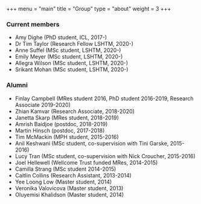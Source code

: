 +++
menu = "main"
title = "Group"
type = "about"
weight = 3
+++


### Current members

- Amy Dighe (PhD student, ICL, 2017-)
- Dr Tim Taylor (Research Fellow LSHTM, 2020-)
- Anne Suffel (MSc student, LSHTM, 2020-)
- Emily Meyer (MSc student, LSHTM, 2020-)
- Allegra Wilson (MSc student, LSHTM, 2020-)
- Srikant Mohan (MSc student, LSHTM, 2020-)

<!-- This shit no longer works:  -->
<!-- <div class="member"> -->
<!-- <img src="/images/amy-dighe.jpg"> <font class="title">Amy Dighe</font> -->
<!-- Amy started her PhD in September 2017, in a co-supervision with <a href="https://www.imperial.ac.uk/people/neil.ferguson"> Neil Ferguson</a>. Her work is dedicated to modelling the dynamics of Middle-East Respiratory Syndrome Coronavirus (MERS-CoV) infections, with an emphasis on control strategies. -->
<!-- </div> -->





### Alumni

- Finlay Campbell (MRes student 2016, PhD student 2016-2019, Research Associate 2019-2020)
- Zhian Kamvar (Research Associate, 2018-2020)
- Janetta Skarp (MRes student, 2018-2019)
- Amrish Baidjoe (postdoc, 2018-2019)
- Martin Hinsch (postdoc, 2017-2018)
- Tim McMackin (MPH student, 2015-2016)
- Anil Keshwani (MSc student, co-supervision with Tini Garske, 2015-2016)
- Lucy Tran (MSc student, co-supervision with Nick Croucher, 2015-2016)
- Joel Hellewell (Wellcome Trust funded MRes, 2014-2015)
- Camilla Strang (MSc student 2014-2015)
- Caitlin Collins (Research Assistant, 2013-2014)
- Yee Loong Low (Master student, 2014)
- Veronika Valovicova (Master student, 2013)
- Oluyemisi Khalidson (Master student, 2014)



<br>
<br>
<br>

